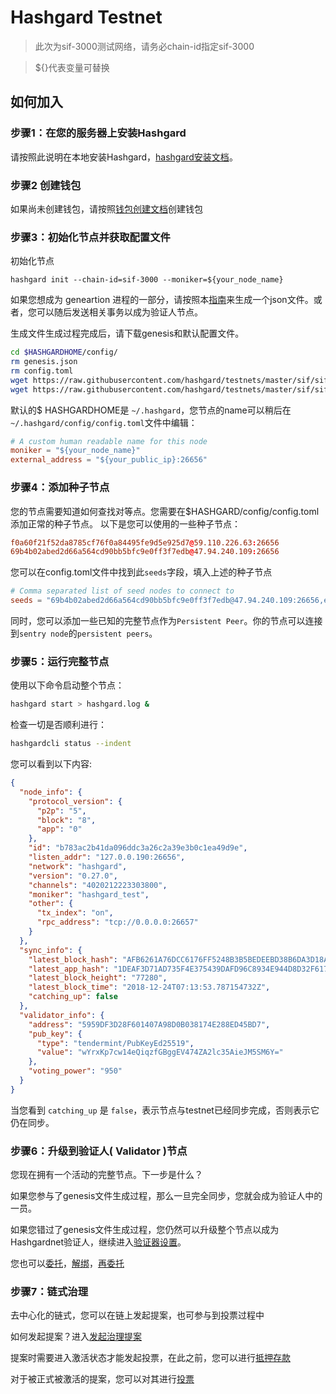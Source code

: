 # Hashgard Testnet
> 此次为sif-3000测试网络，请务必chain-id指定sif-3000

> ${}代表变量可替换

## 如何加入

### 步骤1：在您的服务器上安装Hashgard
请按照此说明在本地安装Hashgard，[hashgard安装文档](hashgard安装文档.md)。

### 步骤2 创建钱包

如果尚未创建钱包，请按照[钱包创建文档](https://github.com/hashgard/hashgard/blob/master/docs/zh/hashgardcli/keys/add.md)创建钱包

### 步骤3：初始化节点并获取配置文件

初始化节点

`hashgard init --chain-id=sif-3000 --moniker=${your_node_name}`

如果您想成为 geneartion 进程的一部分，请按照本[指南](参与genesis.md)来生成一个json文件。或者，您可以随后发送相关事务以成为验证人节点。

生成文件生成过程完成后，请下载genesis和默认配置文件。
```bash
cd $HASHGARDHOME/config/
rm genesis.json
rm config.toml
wget https://raw.githubusercontent.com/hashgard/testnets/master/sif/sif-3000/config/config.toml
wget https://raw.githubusercontent.com/hashgard/testnets/master/sif/sif-3000/config/genesis.json
```

默认的$ HASHGARDHOME是  `~/.hashgard`，您节点的name可以稍后在`~/.hashgard/config/config.toml`文件中编辑：

```toml
# A custom human readable name for this node
moniker = "${your_node_name}"
external_address = "${your_public_ip}:26656"
```

### 步骤4：添加种子节点
您的节点需要知道如何查找对等点。您需要在$HASHGARD/config/config.toml添加正常的种子节点。
以下是您可以使用的一些种子节点：

```toml
f0a60f21f52da8785cf76f0a84495fe9d5e925d7@59.110.226.63:26656
69b4b02abed2d66a564cd90bb5bfc9e0ff3f7edb@47.94.240.109:26656
```
您可以在config.toml文件中找到此```seeds```字段，填入上述的种子节点
```toml
# Comma separated list of seed nodes to connect to
seeds = "69b4b02abed2d66a564cd90bb5bfc9e0ff3f7edb@47.94.240.109:26656,ec04df2a4c276eae4ca5071f734c337fba763033@106.12.132.153:26656,f0a60f21f52da8785cf76f0a84495fe9d5e925d7@59.110.226.63:26656"
```
同时，您可以添加一些已知的完整节点作为```Persistent Peer```。你的节点可以连接到```sentry node```的```persistent peers```。

### 步骤5：运行完整节点

使用以下命令启动整个节点：

```bash
hashgard start > hashgard.log &
```

检查一切是否顺利进行：

```bash
hashgardcli status --indent
```


您可以看到以下内容:
```json
{
  "node_info": {
    "protocol_version": {
      "p2p": "5",
      "block": "8",
      "app": "0"
    },
    "id": "b783ac2b41da096ddc3a26c2a39e3b0c1ea49d9e",
    "listen_addr": "127.0.0.190:26656",
    "network": "hashgard",
    "version": "0.27.0",
    "channels": "4020212223303800",
    "moniker": "hashgard_test",
    "other": {
      "tx_index": "on",
      "rpc_address": "tcp://0.0.0.0:26657"
    }
  },
  "sync_info": {
    "latest_block_hash": "AFB6261A76DCC6176FF5248B3B5BEDEEBD38B6DA3D18AD21ADD4054AEDEED016",
    "latest_app_hash": "1DEAF3D71AD735F4E375439DAFD96C8934E944D8D32F6179F55C5470E219D132",
    "latest_block_height": "77280",
    "latest_block_time": "2018-12-24T07:13:53.787154732Z",
    "catching_up": false
  },
  "validator_info": {
    "address": "5959DF3D28F601407A98D0B038174E288ED45BD7",
    "pub_key": {
      "type": "tendermint/PubKeyEd25519",
      "value": "wYrxKp7cw14eQiqzfGBggEV474ZA2lc35AieJM5SM6Y="
    },
    "voting_power": "950"
  }
}
```


当您看到 `catching_up` 是 `false`，表示节点与testnet已经同步完成，否则表示它仍在同步。

### 步骤6：升级到验证人( Validator )节点

您现在拥有一个活动的完整节点。下一步是什么？

如果您参与了genesis文件生成过程，那么一旦完全同步，您就会成为验证人中的一员。

如果您错过了genesis文件生成过程，您仍然可以升级整个节点以成为Hashgardnet验证人，继续进入[验证器设置](开始一个验证器节点.md)。

您也可以[委托](委托代币.md)，[解绑](解绑委托.md)，[再委托](重新委托.md)


### 步骤7：链式治理
去中心化的链式，您可以在链上发起提案，也可参与到投票过程中

如何发起提案？进入[发起治理提案](提交在线治理.md)

提案时需要进入激活状态才能发起投票，在此之前，您可以进行[抵押存款](抵押存款.md)

对于被正式被激活的提案，您可以对其进行[投票](提案投票.md)

